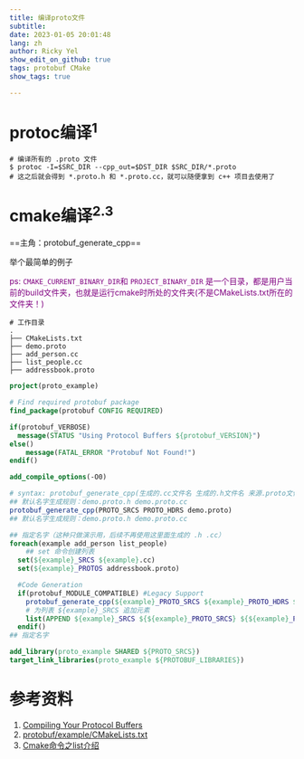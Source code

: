 ```yaml
---
title: 编译proto文件
subtitle: 
date: 2023-01-05 20:01:48
lang: zh
author: Ricky Yel
show_edit_on_github: true
tags: protobuf CMake
show_tags: true

---
```


<!--more-->

# protoc编译<sup>1</sup>

```shell
# 编译所有的 .proto 文件
$ protoc -I=$SRC_DIR --cpp_out=$DST_DIR $SRC_DIR/*.proto
# 这之后就会得到 *.proto.h 和 *.proto.cc，就可以随便拿到 c++ 项目去使用了
```

# cmake编译<sup>2.3</sup>

==主角：protobuf_generate_cpp==

举个最简单的例子

<font color = purple>ps: `CMAKE_CURRENT_BINARY_DIR`和 `PROJECT_BINARY_DIR` 是一个目录，都是用户当前的build文件夹，也就是运行cmake时所处的文件夹(不是CMakeLists.txt所在的文件夹！)</font>

```plaintext
# 工作目录
.
├── CMakeLists.txt
├── demo.proto
├── add_person.cc
├── list_people.cc
├── addressbook.proto
```

```cmake
project(proto_example)

# Find required protobuf package
find_package(protobuf CONFIG REQUIRED)

if(protobuf_VERBOSE)
  message(STATUS "Using Protocol Buffers ${protobuf_VERSION}")
else()
	message(FATAL_ERROR "Protobuf Not Found!")
endif()

add_compile_options(-O0)

# syntax: protobuf_generate_cpp(生成的.cc文件名 生成的.h文件名 来源.proto文件)
## 默认名字生成规则：demo.proto.h demo.proto.cc
protobuf_generate_cpp(PROTO_SRCS PROTO_HDRS demo.proto)
## 默认名字生成规则：demo.proto.h demo.proto.cc

## 指定名字（这种只做演示用，后续不再使用这里面生成的 .h .cc）
foreach(example add_person list_people)
	## set 命令创建列表
  set(${example}_SRCS ${example}.cc)
  set(${example}_PROTOS addressbook.proto)

  #Code Generation
  if(protobuf_MODULE_COMPATIBLE) #Legacy Support
    protobuf_generate_cpp(${example}_PROTO_SRCS ${example}_PROTO_HDRS ${${example}_PROTOS})
    # 为列表 ${example}_SRCS 追加元素
    list(APPEND ${example}_SRCS ${${example}_PROTO_SRCS} ${${example}_PROTO_HDRS})
  endif()
## 指定名字

add_library(proto_example SHARED ${PROTO_SRCS})
target_link_libraries(proto_example ${PROTOBUF_LIBRARIES})
```

# 参考资料

1. [Compiling Your Protocol Buffers](https://developers.google.com/protocol-buffers/docs/cpptutorial#compiling-your-protocol-buffers)
2. [protobuf/example/CMakeLists.txt](https://github.com/protocolbuffers/protobuf/blob/main/examples/CMakeLists.txt)
3. [Cmake命令之list介绍](https://www.jianshu.com/p/89fb01752d6f)

